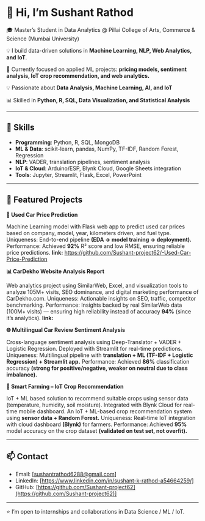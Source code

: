 # 👋 Hi, I’m Sushant Rathod

🎓 Master’s Student in Data Analytics @ Pillai College of Arts, Commerce & Science (Mumbai University)

💡 I build data-driven solutions in **Machine Learning, NLP, Web Analytics, and IoT**.

🌱 Currently focused on applied ML projects: **pricing models, sentiment analysis, IoT crop recommendation, and web analytics.**

💡 Passionate about **Data Analysis, Machine Learning, AI, and IoT**

📊 Skilled in **Python, R, SQL, Data Visualization, and Statistical Analysis**
 
---

## 🔧 Skills

* **Programming**: Python, R, SQL, MongoDB
* **ML & Data**: scikit-learn, pandas, NumPy, TF-IDF, Random Forest, Regression
* **NLP**: VADER, translation pipelines, sentiment analysis
* **IoT & Cloud**: Arduino/ESP, Blynk Cloud, Google Sheets integration
* **Tools**: Jupyter, Streamlit, Flask, Excel, PowerPoint

---

## 🔭 Featured Projects

**🚗 Used Car Price Prediction**

Machine Learning model with Flask web app to predict used car prices based on company, model, year, kilometers driven, and fuel type.
Uniqueness: End-to-end pipeline **(EDA → model training → deployment).**
Performance: Achieved **92%** R² score and low RMSE, ensuring reliable price predictions.
**link:** https://github.com/Sushant-project62/-Used-Car-Price-Prediction

**📊 CarDekho Website Analysis Report**

Web analytics project using SimilarWeb, Excel, and visualization tools to analyze 105M+ visits, SEO dominance, and digital marketing performance of CarDekho.com.
Uniqueness: Actionable insights on SEO, traffic, competitor benchmarking.
Performance: Insights backed by real SimilarWeb data (100M+ visits) — ensuring high reliability instead of accuracy **94%** (since it’s analytics).
**link:**

**🌐 Multilingual Car Review Sentiment Analysis**

Cross-language sentiment analysis using Deep-Translator + VADER + Logistic Regression. Deployed with Streamlit for real-time predictions.
Uniqueness: Multilingual pipeline with **translation + ML (TF-IDF + Logistic Regression) + Streamlit app.**
Performance: Achieved **86%** classification accuracy **(strong for positive/negative, weaker on neutral due to class imbalance).**


**🌱 Smart Farming – IoT Crop Recommendation**

IoT + ML based solution to recommend suitable crops using sensor data (temperature, humidity, soil moisture). Integrated with Blynk Cloud for real-time mobile dashboard.
An IoT + ML-based crop recommendation system using **sensor data + Random Forest.**
Uniqueness: Real-time IoT integration with cloud dashboard **(Blynk)** for farmers.
Performance: Achieved **95%** model accuracy on the crop dataset **(validated on test set, not overfit).**


---

## 📫 Contact

* Email: [sushantrathod6288@gmail.com]
* LinkedIn: [https://www.linkedin.com/in/sushant-k-rathod-a54664259/]
* GitHub: [https://github.com/Sushant-project62](https://github.com/Sushant-project62)]

---

⭐️ I’m open to internships and collaborations in Data Science / ML / IoT.
